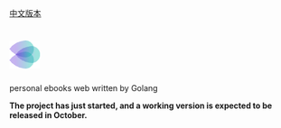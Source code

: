[中文版本](README.md)

# ![cxboos](docs/images/logo.png)
personal ebooks web written by Golang

**The project has just started, and a working version is expected to be released in October.**
